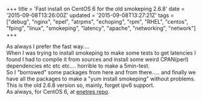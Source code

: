 +++
title = 'Fast install on CentOS 6 for the old smokeping 2.6.8'
date = '2015-09-08T13:26:00Z'
updated = '2015-09-08T13:27:21Z'
tags = ["debug", "nginx", "epel", "atrpms", "echoping", "rpm", "RHEL", "centos", "fping", "linux", "smokeping", "latency", "apache", "networking", "network"]
+++

As always I prefer the fast way....  
When I was trying to install smokeping to make some tests to get latencies I found I had to compile it from sources and install some weird CPAN(perl) dependencies etc etc etc.... horrible to make a 5min-test.  
So I "borrowed" some packages from here and from there..... and finally we have all the packages to make a "yum install smokeping" without problems.  
This is the old 2.6.8 version so, mainly, forget ipv6 support.  
As always, for CentOS 6, at [enetres repo](http://repo.enetres.net/).
